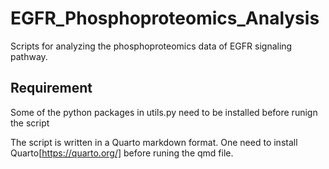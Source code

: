 # EGFR_Phosphoproteomics_Analysis
Scripts for analyzing the phosphoproteomics data of EGFR signaling pathway.


## Requirement

Some of the python packages in utils.py need to be installed before runign the script

The script is written in a Quarto markdown format. One need to install Quarto[https://quarto.org/] before runing the qmd file.
